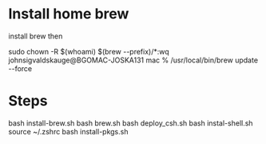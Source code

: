 # Install home brew

install brew then

sudo chown -R $(whoami) $(brew --prefix)/*:wq
johnsigvaldskauge@BGOMAC-JOSKA131 mac % /usr/local/bin/brew update --force 


# Steps
bash install-brew.sh
bash brew.sh
bash deploy_csh.sh
bash instal-shell.sh
source ~/.zshrc
bash install-pkgs.sh